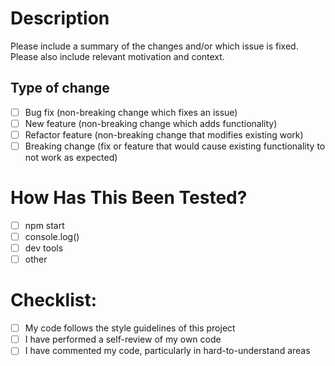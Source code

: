 # Description
Please include a summary of the changes and/or which issue is fixed. Please also include relevant 
motivation and context.

## Type of change
- [ ] Bug fix (non-breaking change which fixes an issue)
- [ ] New feature (non-breaking change which adds functionality)
- [ ] Refactor feature (non-breaking change that modifies existing work)
- [ ] Breaking change (fix or feature that would cause existing functionality to not work as expected)

# How Has This Been Tested?
- [ ] npm start
- [ ] console.log()
- [ ] dev tools
- [ ] other

# Checklist:
- [ ] My code follows the style guidelines of this project
- [ ] I have performed a self-review of my own code
- [ ] I have commented my code, particularly in hard-to-understand areas
